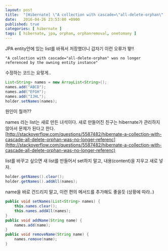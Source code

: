 ```yaml
---
layout: post
title:  "[Hibernate] \"A collection with cascade=\"all-delete-orphan\" was no longer referenced by the owning entity instance\""
date:   2016-04-26 23:53:00 +0900
published: true
categories: [ hibernate ]
tags: [ hibernate, jpa, orphan, orphanremoval, onetomany ]
---
```


JPA entity안에 있는 list를 바꿔서 저장했더니 갑자기 이런 오류가 뙇!!

```
"A collection with cascade="all-delete-orphan" was no longer referenced by the owning entity instance"
```

수정하는 코드는 요렇게..

```java
List<String> names = new ArrayList<String>();
names.add("ABCD");
names.add("EFGH");
names.add("IJHL");
holder.setNames(names);
```

원인이 뭘까??

names 라는 list는 새로 만든 녀석이다. 새로 만들어진 친구는 hibernate가 관리하지 않아서 문제가 된다고 한다. [http://stackoverflow.com/questions/5587482/hibernate-a-collection-with-cascade-all-delete-orphan-was-no-longer-referenc](http://stackoverflow.com/questions/5587482/hibernate-a-collection-with-cascade-all-delete-orphan-was-no-longer-referenc)

list를 바꾸고 싶으면 새 list를 만들어서 set하지 말고, 내용(content)을 지우고 새로 넣자.

```java
holder.getNames().clear();
holder.getNames().addAll(names);
```

name을 바로 건드리지 말고, 이런 편의 메서드를 추가해도 좋을듯 (상황에 따라..)

```java
public void setNames(List<String> names) {
    this.names.clear();
    this.names.addAll(names);
}
public void addName(String name) {
    names.add(name);
}
public void removeName(String name) {
    names.remove(name);
}
```
